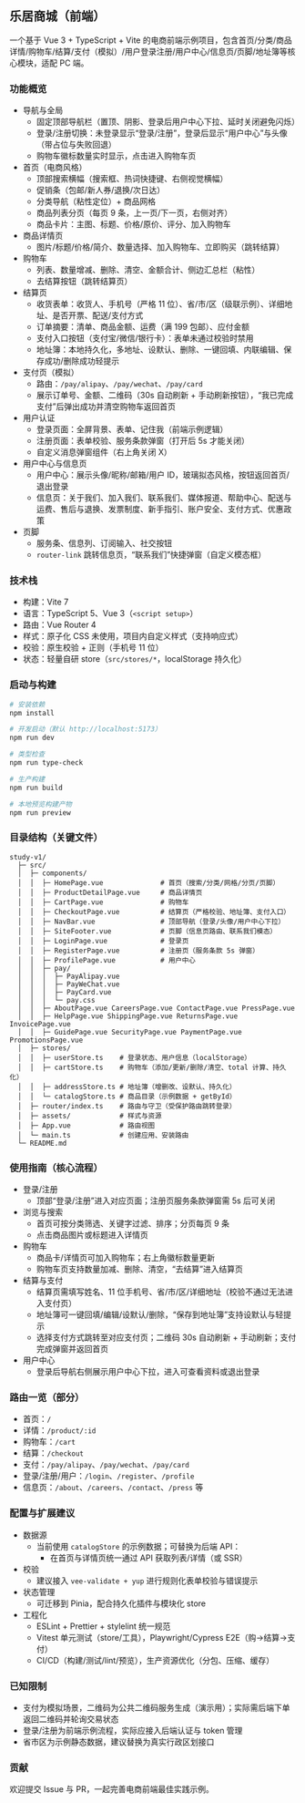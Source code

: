 ## 乐居商城（前端）

一个基于 Vue 3 + TypeScript + Vite 的电商前端示例项目，包含首页/分类/商品详情/购物车/结算/支付（模拟）/用户登录注册/用户中心/信息页/页脚/地址簿等核心模块，适配 PC 端。

### 功能概览
- 导航与全局
  - 固定顶部导航栏（置顶、阴影、登录后用户中心下拉、延时关闭避免闪烁）
  - 登录/注册切换：未登录显示“登录/注册”，登录后显示“用户中心”与头像（带占位与失败回退）
  - 购物车徽标数量实时显示，点击进入购物车页
- 首页（电商风格）
  - 顶部搜索横幅（搜索框、热词快捷键、右侧视觉横幅）
  - 促销条（包邮/新人券/退换/次日达）
  - 分类导航（粘性定位）+ 商品网格
  - 商品列表分页（每页 9 条，上一页/下一页，右侧对齐）
  - 商品卡片：主图、标题、价格/原价、评分、加入购物车
- 商品详情页
  - 图片/标题/价格/简介、数量选择、加入购物车、立即购买（跳转结算）
- 购物车
  - 列表、数量增减、删除、清空、金额合计、侧边汇总栏（粘性）
  - 去结算按钮（跳转结算页）
- 结算页
  - 收货表单：收货人、手机号（严格 11 位）、省/市/区（级联示例）、详细地址、是否开票、配送/支付方式
  - 订单摘要：清单、商品金额、运费（满 199 包邮）、应付金额
  - 支付入口按钮（支付宝/微信/银行卡）：表单未通过校验时禁用
  - 地址簿：本地持久化，多地址、设默认、删除、一键回填、内联编辑、保存成功/删除成功轻提示
- 支付页（模拟）
  - 路由：`/pay/alipay`、`/pay/wechat`、`/pay/card`
  - 展示订单号、金额、二维码（30s 自动刷新 + 手动刷新按钮），“我已完成支付”后弹出成功并清空购物车返回首页
- 用户认证
  - 登录页面：全屏背景、表单、记住我（前端示例逻辑）
  - 注册页面：表单校验、服务条款弹窗（打开后 5s 才能关闭）
  - 自定义消息弹窗组件（右上角关闭 X）
- 用户中心与信息页
  - 用户中心：展示头像/昵称/邮箱/用户 ID，玻璃拟态风格，按钮返回首页/退出登录
  - 信息页：关于我们、加入我们、联系我们、媒体报道、帮助中心、配送与运费、售后与退换、发票制度、新手指引、账户安全、支付方式、优惠政策
- 页脚
  - 服务条、信息列、订阅输入、社交按钮
  - `router-link` 跳转信息页，“联系我们”快捷弹窗（自定义模态框）

### 技术栈
- 构建：Vite 7
- 语言：TypeScript 5、Vue 3（`<script setup>`）
- 路由：Vue Router 4
- 样式：原子化 CSS 未使用，项目内自定义样式（支持响应式）
- 校验：原生校验 + 正则（手机号 11 位）
- 状态：轻量自研 store（`src/stores/*`，localStorage 持久化）

### 启动与构建
```bash
# 安装依赖
npm install

# 开发启动（默认 http://localhost:5173）
npm run dev

# 类型检查
npm run type-check

# 生产构建
npm run build

# 本地预览构建产物
npm run preview
```

### 目录结构（关键文件）
```
study-v1/
  ├─ src/
  │  ├─ components/
  │  │  ├─ HomePage.vue              # 首页（搜索/分类/网格/分页/页脚）
  │  │  ├─ ProductDetailPage.vue     # 商品详情页
  │  │  ├─ CartPage.vue              # 购物车
  │  │  ├─ CheckoutPage.vue          # 结算页（严格校验、地址簿、支付入口）
  │  │  ├─ NavBar.vue                # 顶部导航（登录/头像/用户中心下拉）
  │  │  ├─ SiteFooter.vue            # 页脚（信息页路由、联系我们模态）
  │  │  ├─ LoginPage.vue             # 登录页
  │  │  ├─ RegisterPage.vue          # 注册页（服务条款 5s 弹窗）
  │  │  ├─ ProfilePage.vue           # 用户中心
  │  │  ├─ pay/
  │  │  │  ├─ PayAlipay.vue
  │  │  │  ├─ PayWeChat.vue
  │  │  │  ├─ PayCard.vue
  │  │  │  └─ pay.css
  │  │  ├─ AboutPage.vue CareersPage.vue ContactPage.vue PressPage.vue
  │  │  ├─ HelpPage.vue ShippingPage.vue ReturnsPage.vue InvoicePage.vue
  │  │  ├─ GuidePage.vue SecurityPage.vue PaymentPage.vue PromotionsPage.vue
  │  ├─ stores/
  │  │  ├─ userStore.ts    # 登录状态、用户信息（localStorage）
  │  │  ├─ cartStore.ts    # 购物车（添加/更新/删除/清空、total 计算、持久化）
  │  │  ├─ addressStore.ts # 地址簿（增删改、设默认、持久化）
  │  │  └─ catalogStore.ts # 商品目录（示例数据 + getById）
  │  ├─ router/index.ts    # 路由与守卫（受保护路由跳转登录）
  │  ├─ assets/            # 样式与资源
  │  ├─ App.vue            # 路由视图
  │  └─ main.ts            # 创建应用、安装路由
  └─ README.md
```

### 使用指南（核心流程）
- 登录/注册
  - 顶部“登录/注册”进入对应页面；注册页服务条款弹窗需 5s 后可关闭
- 浏览与搜索
  - 首页可按分类筛选、关键字过滤、排序；分页每页 9 条
  - 点击商品图片或标题进入详情页
- 购物车
  - 商品卡/详情页可加入购物车；右上角徽标数量更新
  - 购物车页支持数量加减、删除、清空，“去结算”进入结算页
- 结算与支付
  - 结算页需填写姓名、11 位手机号、省/市/区/详细地址（校验不通过无法进入支付页）
  - 地址簿可一键回填/编辑/设默认/删除，“保存到地址簿”支持设默认与轻提示
  - 选择支付方式跳转至对应支付页；二维码 30s 自动刷新 + 手动刷新；支付完成弹窗并返回首页
- 用户中心
  - 登录后导航右侧展示用户中心下拉，进入可查看资料或退出登录

### 路由一览（部分）
- 首页：`/`
- 详情：`/product/:id`
- 购物车：`/cart`
- 结算：`/checkout`
- 支付：`/pay/alipay`、`/pay/wechat`、`/pay/card`
- 登录/注册/用户：`/login`、`/register`、`/profile`
- 信息页：`/about`、`/careers`、`/contact`、`/press` 等

### 配置与扩展建议
- 数据源
  - 当前使用 `catalogStore` 的示例数据；可替换为后端 API：
    - 在首页与详情页统一通过 API 获取列表/详情（或 SSR）
- 校验
  - 建议接入 `vee-validate + yup` 进行规则化表单校验与错误提示
- 状态管理
  - 可迁移到 Pinia，配合持久化插件与模块化 store
- 工程化
  - ESLint + Prettier + stylelint 统一规范
  - Vitest 单元测试（store/工具），Playwright/Cypress E2E（购→结算→支付）
  - CI/CD（构建/测试/lint/预览），生产资源优化（分包、压缩、缓存）

### 已知限制
- 支付为模拟场景，二维码为公共二维码服务生成（演示用）；实际需后端下单返回二维码并轮询交易状态
- 登录/注册为前端示例流程，实际应接入后端认证与 token 管理
- 省市区为示例静态数据，建议替换为真实行政区划接口

### 贡献
欢迎提交 Issue 与 PR，一起完善电商前端最佳实践示例。
